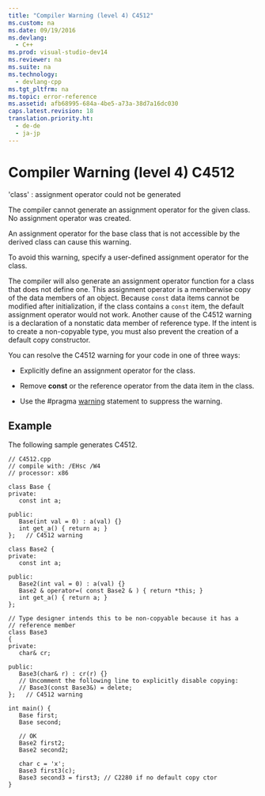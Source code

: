 ```yaml
---
title: "Compiler Warning (level 4) C4512"
ms.custom: na
ms.date: 09/19/2016
ms.devlang: 
  - C++
ms.prod: visual-studio-dev14
ms.reviewer: na
ms.suite: na
ms.technology: 
  - devlang-cpp
ms.tgt_pltfrm: na
ms.topic: error-reference
ms.assetid: afb68995-684a-4be5-a73a-38d7a16dc030
caps.latest.revision: 18
translation.priority.ht: 
  - de-de
  - ja-jp
---
```

# Compiler Warning (level 4) C4512
'class' : assignment operator could not be generated  
  
 The compiler cannot generate an assignment operator for the given class. No assignment operator was created.  
  
 An assignment operator for the base class that is not accessible by the derived class can cause this warning.  
  
 To avoid this warning, specify a user-defined assignment operator for the class.  
  
 The compiler will also generate an assignment operator function for a class that does not define one. This assignment operator is a memberwise copy of the data members of an object. Because `const` data items cannot be modified after initialization, if the class contains a `const` item, the default assignment operator would not work. Another cause of the C4512 warning is a declaration of a nonstatic data member of reference type. If the intent is to create a non-copyable type, you must also prevent the creation of a default copy constructor.  
  
 You can resolve the C4512 warning for your code in one of three ways:  
  
-   Explicitly define an assignment operator for the class.  
  
-   Remove **const** or the reference operator from the data item in the class.  
  
-   Use the #pragma [warning](../vs140/warning.md) statement to suppress the warning.  
  
## Example  
 The following sample generates C4512.  
  
```  
// C4512.cpp  
// compile with: /EHsc /W4  
// processor: x86  
  
class Base {  
private:  
   const int a;  
  
public:  
   Base(int val = 0) : a(val) {}  
   int get_a() { return a; }  
};   // C4512 warning  
  
class Base2 {  
private:  
   const int a;  
  
public:  
   Base2(int val = 0) : a(val) {}  
   Base2 & operator=( const Base2 & ) { return *this; }  
   int get_a() { return a; }  
};  
  
// Type designer intends this to be non-copyable because it has a   
// reference member  
class Base3  
{  
private:  
   char& cr;  
  
public:  
   Base3(char& r) : cr(r) {}  
   // Uncomment the following line to explicitly disable copying:  
   // Base3(const Base3&) = delete;   
};   // C4512 warning  
  
int main() {  
   Base first;  
   Base second;  
  
   // OK  
   Base2 first2;  
   Base2 second2;  
  
   char c = 'x';  
   Base3 first3(c);  
   Base3 second3 = first3; // C2280 if no default copy ctor  
}  
```